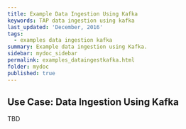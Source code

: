 ```yaml
---
title: Example Data Ingestion Using Kafka
keywords: TAP data ingestion using kafka
last_updated: 'December, 2016'
tags:
  - examples data ingestion kafka
summary: Example data ingestion using Kafka. 
sidebar: mydoc_sidebar
permalink: examples_dataingestkafka.html
folder: mydoc
published: true
---
```


## Use Case: Data Ingestion Using Kafka

TBD
